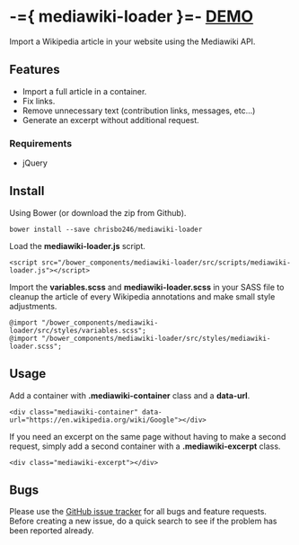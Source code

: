 # -={ mediawiki-loader }=- [DEMO](https://chrisbo246.github.io/mediawiki-loader/)


Import a Wikipedia article in your website using the Mediawiki API.

## Features

- Import a full article in a container.
- Fix links.
- Remove unnecessary text (contribution links, messages, etc...)
- Generate an excerpt without additional request.

### Requirements

- jQuery

## Install

Using Bower (or download the zip from Github).

```
bower install --save chrisbo246/mediawiki-loader
```

Load the **mediawiki-loader.js** script.

```
<script src="/bower_components/mediawiki-loader/src/scripts/mediawiki-loader.js"></script>
```

Import the **variables.scss** and **mediawiki-loader.scss** in your SASS file to cleanup the article of every Wikipedia annotations and make small style adjustments.

```
@import "/bower_components/mediawiki-loader/src/styles/variables.scss";
@import "/bower_components/mediawiki-loader/src/styles/mediawiki-loader.scss";
```

## Usage

Add a container with **.mediawiki-container** class and a **data-url**.

```
<div class="mediawiki-container" data-url="https://en.wikipedia.org/wiki/Google"></div>
```

If you need an excerpt on the same page without having to make a second request, simply add a second container with a **.mediawiki-excerpt** class.

```
<div class="mediawiki-excerpt"></div>
```

<!--

## Contributing
Please read [CONTRIBUTING.md](CONTRIBUTING.md) for details on our code of conduct, and the process for submitting pull requests to us.

-->

## Bugs

Please use the [GitHub issue tracker](https://github.com/chrisbo246/pickyvagabond/issues) for all bugs and feature requests. Before creating a new issue, do a quick search to see if the problem has been reported already.

<!--

## License
This project is licensed under the MIT License - see the [LICENSE.md](LICENSE.md) file for details

-->
